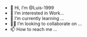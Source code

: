 - 👋 Hi, I’m @Luis-1999
- 👀 I’m interested in Work...
- 🌱 I’m currently learning ...
- 🤝🏼 I’m looking to collaborate on ...
- 📫 How to reach me ...

<!---
Luis-1999/Luis-1999 is a ✨ special ✨ repository because its `README.md` (this file) appears on your GitHub profile.
You can click the Preview link to take a look at your changes.
--->

